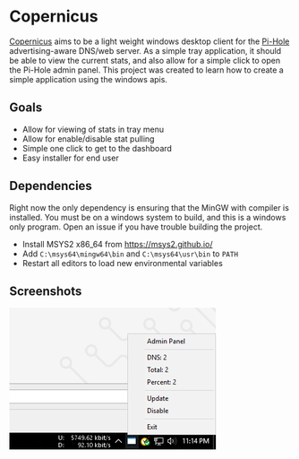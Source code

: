 # Copernicus

[Copernicus](https://en.wikipedia.org/wiki/Orbiting_Astronomical_Observatory) aims to be a light weight windows desktop client for the [Pi-Hole](https://github.com/pi-hole/pi-hole) advertising-aware DNS/web server. As a simple tray application, it should be able to view the current stats, and also allow for a simple click to open the Pi-Hole admin panel. This project was created to learn how to create a simple application using the windows apis.

## Goals

* Allow for viewing of stats in tray menu
* Allow for enable/disable stat pulling
* Simple one click to get to the dashboard
* Easy installer for end user



## Dependencies

Right now the only dependency is ensuring that the MinGW with compiler is installed. You must be on a windows system to build, and this is a windows only program. Open an issue if you have trouble building the project.

* Install MSYS2 x86_64 from https://msys2.github.io/
* Add `C:\msys64\mingw64\bin` and `C:\msys64\usr\bin` to `PATH`
* Restart all editors to load new environmental variables


## Screenshots

![screenshot 1](docs/screenshot_1.png "Screenshot 1")

